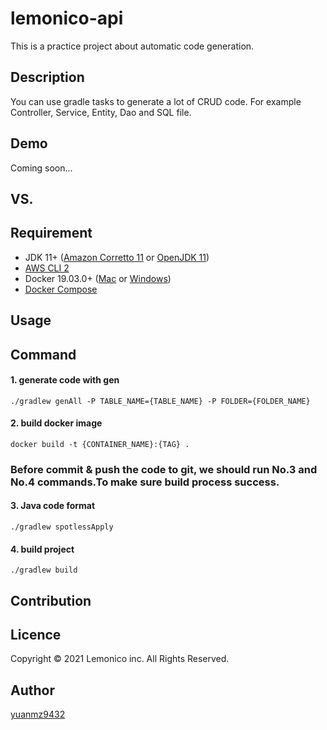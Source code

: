 # lemonico-api

This is a practice project about automatic code generation. 

## Description

You can use gradle tasks to generate a lot of CRUD code. For example Controller, Service, Entity, Dao and SQL file.

## Demo

Coming soon...

## VS. 

## Requirement
- JDK 11+ ([Amazon Corretto 11](https://docs.aws.amazon.com/ja_jp/corretto/latest/corretto-11-ug/downloads-list.html) or [OpenJDK 11](https://www.oracle.com/technetwork/java/javase/downloads/index.html))
- [AWS CLI 2](https://docs.aws.amazon.com/ja_jp/cli/latest/userguide/install-cliv2.html)
- Docker 19.03.0+ ([Mac](https://docs.docker.com/docker-for-mac/) or [Windows](https://docs.docker.com/docker-for-windows/))
- [Docker Compose](https://docs.docker.com/compose/install/)

## Usage

## Command

#### 1. generate code with gen
```
./gradlew genAll -P TABLE_NAME={TABLE_NAME} -P FOLDER={FOLDER_NAME}
```

#### 2. build docker image
```
docker build -t {CONTAINER_NAME}:{TAG} .
```
### Before commit & push the code to git, we should run No.3 and No.4 commands.To make sure build process success.

#### 3. Java code format
```
./gradlew spotlessApply
```

#### 4. build project
```
./gradlew build
```

## Contribution

## Licence

Copyright © 2021 Lemonico inc. All Rights Reserved.

## Author

[yuanmz9432](https://github.com/yuanmz9432)
